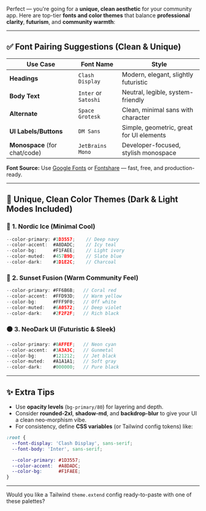 Perfect — you're going for a **unique, clean aesthetic** for your community app. Here are top-tier **fonts and color themes** that balance **professional clarity**, **futurism**, and **community warmth**:

---

## ✅ **Font Pairing Suggestions** (Clean & Unique)

| Use Case                      | Font Name            | Style                                    |
| ----------------------------- | -------------------- | ---------------------------------------- |
| **Headings**                  | `Clash Display`      | Modern, elegant, slightly futuristic     |
| **Body Text**                 | `Inter` or `Satoshi` | Neutral, legible, system-friendly        |
| **Alternate**                 | `Space Grotesk`      | Clean, minimal sans with character       |
| **UI Labels/Buttons**         | `DM Sans`            | Simple, geometric, great for UI elements |
| **Monospace** (for chat/code) | `JetBrains Mono`     | Developer-focused, stylish monospace     |

**Font Source:** Use [Google Fonts](https://fonts.google.com) or [Fontshare](https://www.fontshare.com/) — fast, free, and production-ready.

---

## 🎨 **Unique, Clean Color Themes** (Dark & Light Modes Included)

### 🧊 **1. Nordic Ice (Minimal Cool)**

```js
--color-primary: #1D3557;    // Deep navy
--color-accent:  #A8DADC;    // Icy teal
--color-bg:      #F1FAEE;    // Light ivory
--color-muted:   #457B9D;    // Slate blue
--color-dark:    #1D1E2C;    // Charcoal
```

### 🌅 **2. Sunset Fusion (Warm Community Feel)**

```js
--color-primary: #FF6B6B;   // Coral red
--color-accent:  #FFD93D;   // Warm yellow
--color-bg:      #FFF9F0;   // Off white
--color-muted:   #6A0572;   // Deep violet
--color-dark:    #2F2F2F;   // Rich black
```

### ⚫ **3. NeoDark UI (Futuristic & Sleek)**

```js
--color-primary: #0AFFEF;   // Neon cyan
--color-accent:  #3A3A3C;   // Gunmetal
--color-bg:      #121212;   // Jet black
--color-muted:   #A1A1A1;   // Soft gray
--color-dark:    #000000;   // Pure black
```

---

## ✨ Extra Tips

* Use **opacity levels** (`bg-primary/80`) for layering and depth.
* Consider **rounded-2xl**, **shadow-md**, and **backdrop-blur** to give your UI a clean neo-morphism vibe.
* For consistency, define **CSS variables** (or Tailwind config tokens) like:

```css
:root {
  --font-display: 'Clash Display', sans-serif;
  --font-body: 'Inter', sans-serif;

  --color-primary: #1D3557;
  --color-accent:  #A8DADC;
  --color-bg:      #F1FAEE;
}
```

---

Would you like a Tailwind `theme.extend` config ready-to-paste with one of these palettes?
